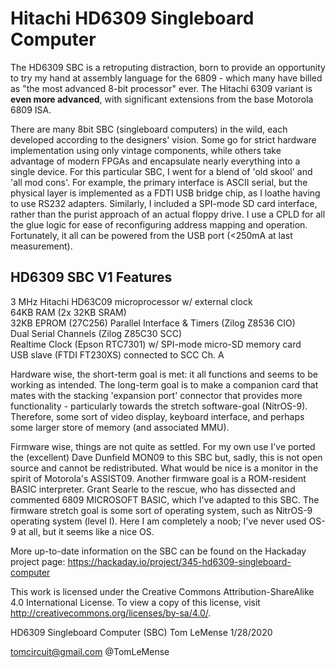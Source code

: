 
# Hitachi HD6309 Singleboard Computer 
 
The HD6309 SBC is a retroputing distraction, born to provide an opportunity to try my hand at assembly language for the 6809 - which many have billed as "the most advanced 8-bit processor" ever. The Hitachi 6309 variant is **even more advanced**, with significant extensions from the base Motorola 6809 ISA. 

There are many 8bit SBC (singleboard computers) in the wild, each developed according to the designers' vision. Some go for strict hardware implementation using only vintage components, while others take advantage of modern FPGAs and encapsulate nearly everything into a single device. For this particular SBC, I went for a blend of 'old skool' and 'all mod cons'. For example, the primary interface is ASCII serial, but the physical layer is implemented as a FDTI USB
bridge chip, as I loathe having to use RS232 adapters. Similarly, I included a SPI-mode SD card interface, rather than the purist approach of an actual floppy drive. I use a CPLD for all the glue logic for ease of reconfiguring address mapping and operation. Fortunately, it all can be powered from the USB port (<250mA at last measurement).

## HD6309 SBC V1 Features

3 MHz Hitachi HD63C09 microprocessor w/ external clock  
64KB RAM (2x 32KB SRAM)  
32KB EPROM (27C256)
Parallel Interface & Timers (Zilog Z8536 CIO)  
Dual Serial Channels (Zilog Z85C30 SCC)  
Realtime Clock (Epson RTC7301)  w/
SPI-mode micro-SD memory card  
USB slave (FTDI FT230XS) connected to SCC Ch. A



Hardware wise, the short-term goal is met: it all functions and seems to be working as
intended. The long-term goal is to make a companion card that mates with the stacking
'expansion port' connector that provides more functionality - particularly towards the 
stretch software-goal (NitrOS-9). Therefore, some sort of video display, keyboard
interface, and perhaps some larger store of memory (and associated MMU). 

Firmware wise, things are not quite as settled. For my own use I've ported the (excellent) 
Dave Dunfield MON09 to this SBC but, sadly, this is not open source and cannot
be redistributed. What would be nice is a monitor in the spirit of Motorola's ASSIST09.
Another firmware goal is a ROM-resident BASIC interpreter. Grant Searle to the rescue,
who has dissected and commented 6809 MICROSOFT BASIC, which I've adapted to this SBC.
The firmware stretch goal is some sort of operating system, such as NitrOS-9 operating 
system (level I). Here I am completely a noob; I've never used OS-9 at all, but it seems 
like a nice OS.

More up-to-date information on the SBC can be found on the Hackaday project page:
https://hackaday.io/project/345-hd6309-singleboard-computer

This work is licensed under the Creative Commons Attribution-ShareAlike 4.0 International License. 
To view a copy of this license, visit http://creativecommons.org/licenses/by-sa/4.0/.

HD6309 Singleboard Computer (SBC)
Tom LeMense
1/28/2020

tomcircuit@gmail.com
@TomLeMense


		
<!--stackedit_data:
eyJoaXN0b3J5IjpbMTUxODI0NTg5LDEyNjEyNjI1NjFdfQ==
-->